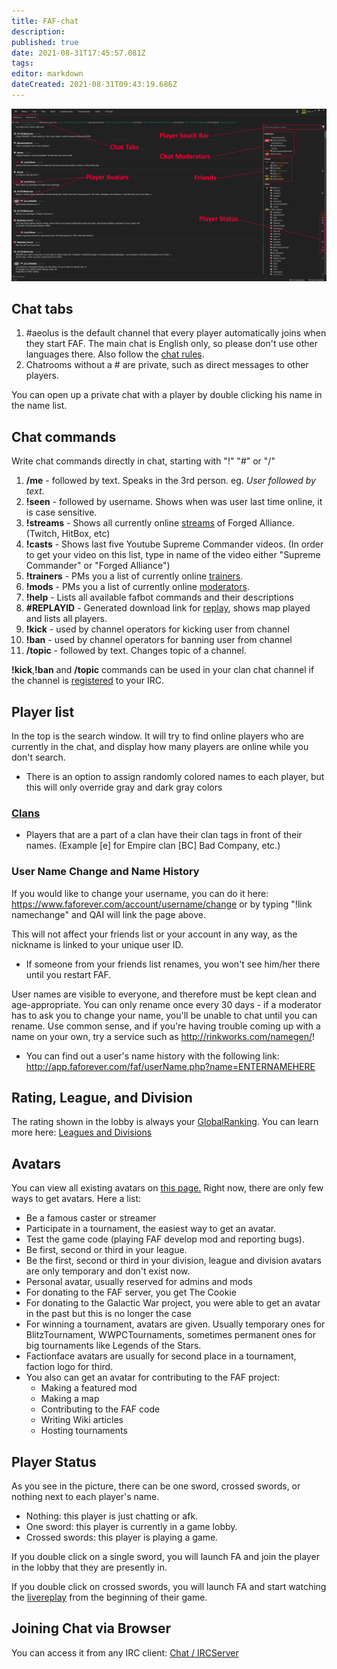 ```yaml
---
title: FAF-chat
description: 
published: true
date: 2021-08-31T17:45:57.081Z
tags: 
editor: markdown
dateCreated: 2021-08-31T09:43:19.686Z
---
```


![chat-tab2.png](/chat-tab2.png)
## Chat tabs
1.  #aeolus is the default channel that every player automatically joins when they start FAF. The main chat is English only, so please don't use other languages there. Also follow the [chat rules](https://faforever.com/rules). 
2.  Chatrooms without a # are private, such as direct messages to other players.

You can open up a private chat with a player by double clicking his name in the name list.
## Chat commands
Write chat commands directly in chat, starting with "!" "#" or "/"

1.  **/me** - followed by text. Speaks in the 3rd person. eg. *User followed by text*.
2.  **!seen** - followed by username. Shows when was user last time online, it is case sensitive.
3.  **!streams** - Shows all currently online [streams](/Casts&Livestreams ) of Forged Alliance. (Twitch, HitBox, etc)
4.  **!casts** - Shows last five Youtube Supreme Commander videos. (In order to get your video on this list, type in name of the video either "Supreme Commander" or "Forged Alliance")
5.  **!trainers** - PMs you a list of currently online [trainers](/User-Groups#trainers).
6.  **!mods** - PMs you a list of currently online [moderators](/User-Groups#faf-moderators).
7.  **!help** - Lists all available fafbot commands and their descriptions
8.  **#REPLAYID** - Generated download link for [replay](/Replay-Vault-&-Live-Games), shows map played and lists all players.
9.  **!kick** - used by channel operators for kicking user from channel
10. **!ban** - used by channel operators for banning user from channel
11. **/topic** - followed by text. Changes topic of a channel.

**!kick**,**!ban** and **/topic** commands can be used in your clan chat channel if the channel is [registered](/IRC-server) to your IRC.

## Player list
In the top is the search window. It will try to find online players who are currently in the chat, and display how many players are online while you don't search.
-   There is an option to assign randomly colored names to each player, but this will only override gray and dark gray colors

### [Clans](Clans "wikilink")
-   Players that are a part of a clan have their clan tags in front of their names. (Example \[e\] for Empire clan \[BC\] Bad Company, etc.)

### User Name Change and Name History
If you would like to change your username, you can do it here: <https://www.faforever.com/account/username/change> or by typing "!link namechange" and QAI will link the page above.

This will not affect your friends list or your account in any way, as the nickname is linked to your unique user ID.

-   If someone from your friends list renames, you won't see him/her there until you restart FAF.

User names are visible to everyone, and therefore must be kept clean and age-appropriate. You can only rename once every 30 days - if a moderator has to ask you to change your name, you'll be unable to chat until you can rename. Use common sense, and if you're having trouble coming up with a name on your own, try a service such as <http://rinkworks.com/namegen/>!
-   You can find out a user's name history with the following link: <http://app.faforever.com/faf/userName.php?name=ENTERNAMEHERE>

## Rating, League, and Division
The rating shown in the lobby is always your [GlobalRanking](Global_Ranking "wikilink"). You can learn more here: [Leagues and Divisions](The_Ladder#Leagues_and_Divisions "wikilink")

## Avatars
You can view all existing avatars on [this page.](https://jeremy.faforever.com/avatars)
Right now, there are only few ways to get avatars. Here a list:
- Be a famous caster or streamer 
- Participate in a tournament, the easiest way to get an avatar.
- Test the game code (playing FAF develop mod and reporting bugs).
- Be first, second or third in your league.
- Be the first, second or third in your division, league and division avatars are only temporary and don't exist now.
- Personal avatar, usually reserved for admins and mods
- For donating to the FAF server, you get The Cookie
- For donating to the Galactic War project, you were able to get an avatar in the past but this is no longer the case
- For winning a tournament, avatars are given. Usually temporary ones for BlitzTournament, WWPCTournaments, sometimes permanent ones for big tournaments like Legends of the Stars.
- Factionface avatars are usually for second place in a tournament, faction logo for third.
- You also can get an avatar for contributing to the FAF project:
	- Making a featured mod 
	- Making a map
	- Contributing to the FAF code 
	- Writing Wiki articles 
	- Hosting tournaments
## Player Status
As you see in the picture, there can be one sword, crossed swords, or nothing next to each player's name.
- Nothing: this player is just chatting or afk.
- One sword: this player is currently in a game lobby.
- Crossed swords: this player is playing a game.

If you double click on a single sword, you will launch FA and join the player in the lobby that they are presently in.

If you double click on crossed swords, you will launch FA and start watching the [livereplay](LiveReplay_server_and_replays "wikilink") from the beginning of their game.

## Joining Chat via Browser
You can access it from any IRC client: [Chat / IRCServer](http://wiki.faforever.com/index.php?title=Chat_/_IRC_server)